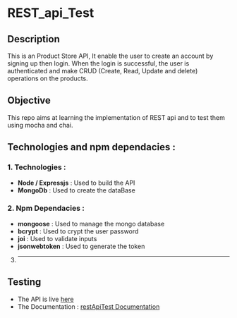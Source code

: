 # REST_api_Test

## Description
This is an Product Store API, It enable the user to create an account by signing up then login. When the login is successful, the user is authenticated and make CRUD (Create, Read, Update and delete) operations on the products.

## Objective
This repo aims at learning the implementation of REST api and to test them using mocha and chai.

## Technologies and npm dependacies :
### 1. Technologies :
- **Node / Expressjs** : Used to build the API
- **MongoDb** : Used to create the dataBase
### 2. Npm Dependacies :
- **mongoose** : Used to manage the mongo database
- **bcrypt** : Used to crypt the user password
- **joi** : Used to validate inputs
- **jsonwebtoken** : Used to generate the token

3. ****
## Testing
- The API is live [here](https://rest-api-test-dg4c.onrender.com)
- The Documentation : [restApiTest Documentation](https://documenter.getpostman.com/view/23958716/2s935mr4e2)
